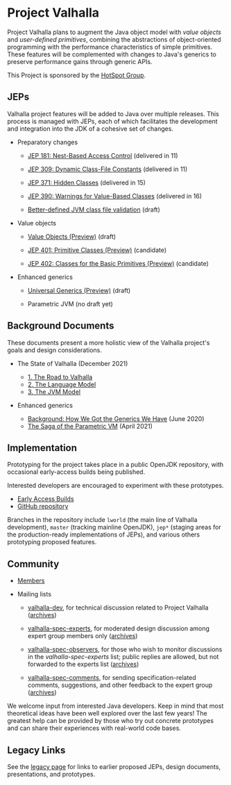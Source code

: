 # Project Valhalla

Project Valhalla plans to augment the Java object model with *value objects* and
*user-defined primitives*, combining the abstractions of object-oriented
programming with the performance characteristics of simple primitives.
These features will be complemented with changes to Java's generics to preserve
performance gains through generic APIs.

This Project is sponsored by the
[HotSpot Group](http://openjdk.java.net/groups/hotspot).

## JEPs

Valhalla project features will be added to Java over multiple releases.
This process is managed with JEPs, each of which facilitates the development and
integration into the JDK of a cohesive set of changes.

-   Preparatory changes

    -   [JEP 181: Nest-Based Access Control](https://openjdk.java.net/jeps/181)
        (delivered in 11)

    -   [JEP 309: Dynamic Class-File Constants](https://openjdk.java.net/jeps/309)
        (delivered in 11)

    -   [JEP 371: Hidden Classes](https://openjdk.java.net/jeps/371)
        (delivered in 15)

    -   [JEP 390: Warnings for Value-Based Classes](https://openjdk.java.net/jeps/390)
        (delivered in 16)

    -   [Better-defined JVM class file validation](https://openjdk.java.net/jeps/8267650)
        (draft)

-   Value objects

    -   [Value Objects (Preview)](https://openjdk.java.net/jeps/8277163)
        (draft)

    -   [JEP 401: Primitive Classes (Preview)](https://openjdk.java.net/jeps/401)
        (candidate)

    -   [JEP 402: Classes for the Basic Primitives (Preview)](https://openjdk.java.net/jeps/402)
        (candidate)

-   Enhanced generics

    -   [Universal Generics (Preview)](https://openjdk.java.net/jeps/8261529)
        (draft)

    -   Parametric JVM
        (no draft yet)

## Background Documents

These documents present a more holistic view of the Valhalla project's goals and
design considerations.

-   The State of Valhalla (December 2021)
    - [1. The Road to Valhalla](design-notes/state-of-valhalla/01-background)
    - [2. The Language Model](design-notes/state-of-valhalla/02-object-model)
    - [3. The JVM Model](design-notes/state-of-valhalla/03-vm-model)

-   Enhanced generics
    - [Background: How We Got the Generics We Have](design-notes/in-defense-of-erasure) (June 2020)
    - [The Saga of the Parametric VM](design-notes/parametric-vm/parametric-vm) (April 2021)

## Implementation

Prototyping for the project takes place in a public OpenJDK repository, with
occasional early-access builds being published.

Interested developers are encouraged to experiment with these prototypes.

-   [Early Access Builds](https://jdk.java.net/valhalla/)
-   [GitHub repository](https://github.com/openjdk/valhalla)

Branches in the repository include `lworld` (the main line of Valhalla
development), `master` (tracking mainline OpenJDK), `jep*` (staging areas for
the production-ready implementations of JEPs), and various others prototyping
proposed features.

## Community

-   [Members](http://openjdk.java.net/census#valhalla)

-   Mailing lists

    -   [valhalla-dev](http://mail.openjdk.java.net/mailman/listinfo/valhalla-dev),
        for technical discussion related to Project Valhalla
        ([archives](http://mail.openjdk.java.net/pipermail/valhalla-dev/))

    -   [valhalla-spec-experts](http://mail.openjdk.java.net/mailman/listinfo/valhalla-spec-experts),
        for moderated design discussion among expert group members only
        ([archives](http://mail.openjdk.java.net/pipermail/valhalla-spec-experts/))

    -   [valhalla-spec-observers](http://mail.openjdk.java.net/mailman/listinfo/valhalla-spec-observers),
        for those who wish to monitor discussions in the *valhalla-spec-experts*
        list; public replies are allowed, but not forwarded to the experts list
        ([archives](http://mail.openjdk.java.net/pipermail/valhalla-spec-observers/))

    -   [valhalla-spec-comments](http://mail.openjdk.java.net/mailman/listinfo/valhalla-spec-comments),
        for sending specification-related comments, suggestions, and other
        feedback to the expert group
        ([archives](http://mail.openjdk.java.net/pipermail/valhalla-spec-comments/))

We welcome input from interested Java developers. Keep in mind that most
theoretical ideas have been well explored over the last few years! The greatest
help can be provided by those who try out concrete prototypes and can share
their experiences with real-world code bases.

## Legacy Links

See the [legacy page](legacy) for links to earlier proposed JEPs, design
documents, presentations, and prototypes.

